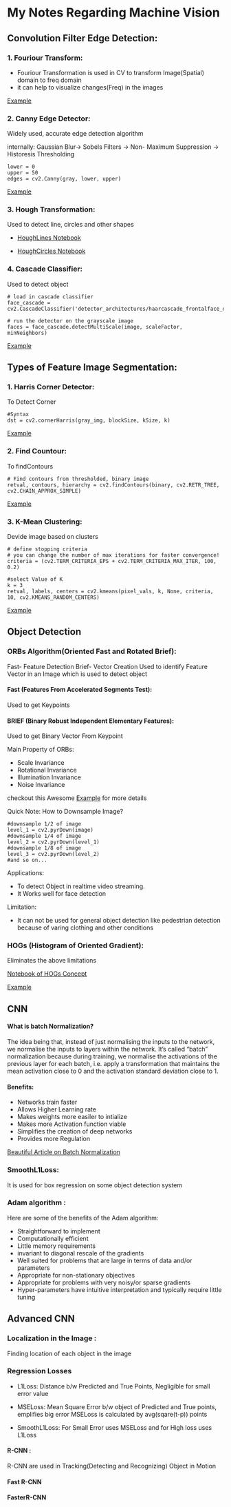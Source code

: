# My Notes Regarding Machine Vision 

## Convolution Filter Edge Detection: 

### 1. Fouriour Transform:
* Fouriour Transformation is used in CV to transform Image(Spatial) domain to freq domain
* it can help to visualize changes(Freq) in the images 

[Example](https://github.com/udacity/CVND_Exercises/blob/master/1_2_Convolutional_Filters_Edge_Detection/1.%20Fourier%20Transform.ipynb)

### 2. Canny Edge Detector: 
Widely used, accurate edge detection algorithm

internally: Gaussian Blur-> Sobels Filters -> Non- Maximum Suppression -> Historesis Thresholding
```
lower = 0
upper = 50
edges = cv2.Canny(gray, lower, upper)
```
[Example](https://github.com/udacity/CVND_Exercises/blob/master/1_2_Convolutional_Filters_Edge_Detection/5.%20Canny%20Edge%20Detection.ipynb)

### 3. Hough Transformation: 
Used to detect line, circles and other shapes 

* [HoughLines Notebook](https://github.com/udacity/CVND_Exercises/blob/master/1_2_Convolutional_Filters_Edge_Detection/6_1.%20Hough%20lines.ipynb)

* [HoughCircles Notebook](https://github.com/udacity/CVND_Exercises/blob/master/1_2_Convolutional_Filters_Edge_Detection/6_2.%20Hough%20circles%2C%20agriculture.ipynb)

### 4. Cascade Classifier: 

Used to detect object

```
# load in cascade classifier
face_cascade = cv2.CascadeClassifier('detector_architectures/haarcascade_frontalface_default.xml')

# run the detector on the grayscale image
faces = face_cascade.detectMultiScale(image, scaleFactor, minNeighbors)
```
[Example](https://github.com/udacity/CVND_Exercises/blob/master/1_2_Convolutional_Filters_Edge_Detection/7.%20Haar%20Cascade%2C%20Face%20Detection.ipynb)

## Types of Feature Image Segmentation:
 
### 1. Harris Corner Detector:

To Detect Corner

```
#Syntax
dst = cv2.cornerHarris(gray_img, blockSize, kSize, k)
```
[Example](https://github.com/udacity/CVND_Exercises/blob/master/1_3_Types_of_Features_Image_Segmentation/1.%20Harris%20Corner%20Detection.ipynb)

### 2. Find Countour:

To findContours

```
# Find contours from thresholded, binary image
retval, contours, hierarchy = cv2.findContours(binary, cv2.RETR_TREE, cv2.CHAIN_APPROX_SIMPLE)
```
[Example](https://github.com/udacity/CVND_Exercises/blob/master/1_3_Types_of_Features_Image_Segmentation/2.%20Contour%20detection%20and%20features.ipynb)

### 3. K-Mean Clustering:

Devide image based on clusters

```
# define stopping criteria
# you can change the number of max iterations for faster convergence!
criteria = (cv2.TERM_CRITERIA_EPS + cv2.TERM_CRITERIA_MAX_ITER, 100, 0.2)

#select Value of K
k = 3
retval, labels, centers = cv2.kmeans(pixel_vals, k, None, criteria, 10, cv2.KMEANS_RANDOM_CENTERS)
```
[Example](https://github.com/udacity/CVND_Exercises/blob/master/1_3_Types_of_Features_Image_Segmentation/3.%20K-means.ipynb)
## Object Detection

### ORBs Algorithm(Oriented Fast and Rotated Brief):
Fast- Feature Detection
Brief- Vector Creation
Used to identify Feature Vector in an Image which is used to detect object

#### Fast (Features From Accelerated Segments Test):
Used to get Keypoints
#### BRIEF (Binary Robust Independent Elementary Features):
Used to get Binary Vector From Keypoint

Main Property of ORBs:
* Scale Invariance
* Rotational Invariance
* Illumination Invariance
* Noise Invariance

checkout this Awesome [Example](https://github.com/udacity/CVND_Exercises/blob/master/1_4_Feature_Vectors/2.%20ORB.ipynb) for more details

Quick Note: 
How to Downsample Image?
```
#downsample 1/2 of image
level_1 = cv2.pyrDown(image)
#downsample 1/4 of image
level_2 = cv2.pyrDown(level_1)
#downsample 1/8 of image
level_3 = cv2.pyrDown(level_2)
#and so on...
```

Applications: 
* To detect Object in realtime video streaming.
* It Works well for face detection

Limitation: 
*  It can not be used for general object detection like pedestrian detection because of varing clothing and other conditions

### HOGs (Histogram of Oriented Gradient): 
Eliminates the above limitations

[Notebook of HOGs Concept](https://github.com/udacity/CVND_Exercises/blob/master/1_4_Feature_Vectors/3_1.%20HOG.ipynb)

[Example](https://github.com/udacity/CVND_Exercises/blob/master/1_4_Feature_Vectors/3_2.%20HOG%20Examples.ipynb)

## CNN

#### What is batch Normalization?
The idea being that, instead of just normalising the inputs to the network, we normalise the inputs to layers within the network. It’s called “batch” normalization because during training, we normalise the activations of the previous layer for each batch, i.e. apply a transformation that maintains the mean activation close to 0 and the activation standard deviation close to 1.
#### Benefits:
* Networks train faster
* Allows Higher Learning rate
* Makes weights more easiler to intialize
* Makes more Activation function viable
* Simplifies the creation of deep networks
* Provides more Regulation

[Beautiful Article on Batch Normalization](https://medium.com/deeper-learning/glossary-of-deep-learning-batch-normalisation-8266dcd2fa82##targetText=Using%20batch%20normalisation%20allows%20much,to%20the%20initial%20starting%20weights)

### SmoothL1Loss: 
It is used for box regression on some object detection system

### Adam algorithm : ###
Here are some of the benefits of the Adam algorithm:

* Straightforward to implement
* Computationally efficient
* Little memory requirements
* invariant to diagonal rescale of the gradients
* Well suited for problems that are large in terms of data and/or parameters
* Appropriate for non-stationary objectives
* Appropriate for problems with very noisy/or sparse gradients
* Hyper-parameters have intuitive interpretation and typically require little tuning

## Advanced CNN ##

### Localization in the Image : ###
Finding location of each object in the image

### Regression Losses ###
* L1Loss: Distance b/w Predicted and True Points, Negligible for small error value

* MSELoss: Mean Square Error b/w object of Predicted and True points, emplifies big error
MSELoss is calculated by avg(sqare(t-p)) points

* SmoothL1Loss: For Small Error uses MSELoss and for High loss uses L1Loss

#### R-CNN : #### 
R-CNN are used in Tracking(Detecting and Recognizing) Object in Motion 
#### Fast R-CNN ####
#### FasterR-CNN ####
